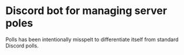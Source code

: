 # Discord bot for managing server poles

Polls has been intentionally misspelt to differentiate itself from standard Discord polls.

